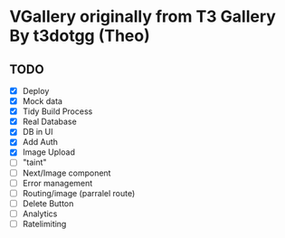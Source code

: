 # VGallery originally from T3 Gallery By t3dotgg (Theo)

## TODO
- [x] Deploy
- [x] Mock data
- [x] Tidy Build Process
- [x] Real Database
- [x] DB in UI
- [x] Add Auth
- [x] Image Upload
- [ ] "taint"
- [ ] Next/Image component
- [ ] Error management
- [ ] Routing/image (parralel route)
- [ ] Delete Button
- [ ] Analytics
- [ ] Ratelimiting
